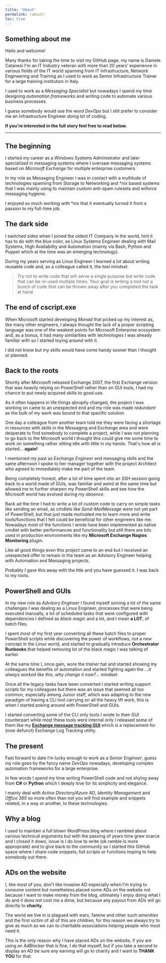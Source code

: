 ```yaml
---
title: "About"
permalink: /about/
toc: true
---
```


## Something about me

Hello and welcome!

Many thanks for taking the time to visit my GitHub page, my name is Daniele Catanesi I'm an IT Industry veteran with more than 20 years’ experience in various fields of the IT world spanning from IT Infrastructure, Network Engineering and Training as I used to work as Senior Infrastructure Trainer for a large training institution in Italy.

I used to work as a *Messaging Specialist* but nowadays I spend my time designing *automation frameworks* and writing code to automate various business processes.

I guess somebody would use the word *DevOps* but I still prefer to consider me an Infrastructure Engineer doing lot of coding.

**If you're interested in the full story feel free to read below.**

----

## The beginning

I started my career as a Windows Systems Administrator and later specialized in messaging systems where I oversaw messaging systems based on *Microsoft Exchange* for multiple enterprise customers.

In my role as Messaging Engineer I was in contact with a multitude of technologies spanning from Storage to Networking and  **nix* based systems that I was mainly using to maintain custom anti-spam rulesets and enforce messaging hygiene.

I enjoyed so much working with *nix that it eventually turned it from a passion to my full-time job.

## The dark side

I switched sides when I joined the oldest IT Company in the world, hint it has to do with the *blue* color, as Linux Systems Engineer dealing with Mail Systems, High Availability and Automation (mainly via Bash, Python and Puppet which at the time was an emerging technology).

During my years serving as Linux Engineer I learned a lot about writing reusable code and, as a colleague called it, the *tool mindset*.

> Try not to write code that will serve a single purpose but write code that can be re-used multiple times. Your goal is writing a tool not a bunch of code that can be thrown away after you completed the task at hand.

## The end of cscript.exe

When Microsoft started developing *Monad* that picked up my interest as, like many other engineers, I always thought the lack of a proper scripting language was one of the weakest points for Microsoft Enterprise ecosystem and, as a bonus, it had many similarities with technologies I was already familiar with so I started toying around with it.

I did not know but my skills would have come handy sooner than I thought or planned.

## Back to the roots

Shortly after Microsoft released Exchange 2007, the first Exchange version that was heavily relying on PowerShell rather than on GUI tools, I had my chance to put newly acquired skills to good use.

As it often happens in life things abruptly changed, the project I was working on came to an unexpected end and my role was made *redundant* as the bulk of my work was bound to that specific solution.

One day a colleague from another team told me they were facing a shortage in resources with skills in the Messaging and *Exchange* area and were desperate to find somebody to complete a project, while I was not planning to go back to the Microsoft world I thought this could give me some time to work on something rather sitting idle with little in my hands. That's how all is started... **again!**

I mentioned my past as *Exchange Engineer* and messaging skills and the same afternoon I spoke to her manager together with the project Architect who agreed to immediately make me part of the team.

Being completely honest, after a lot of time spent into an SSH session going back to a world made of GUIs, was familiar and *weird* at the same time but allowed me to further sharpen my PowerShell skills and see how the Microsoft world has evolved during my *absence*.

Back ad the time I had to write a lot of *custom* code to carry on simple tasks like sending an email, as cmdlets like *Send-MailMessage* were not yet part of PowerShell, but that just made motivated me to learn more and write tools/functions that I felt could be beneficial for other engineers like me.
Nowadays most of the functions I wrote have been implemented as native cmdlet with better performances and functionality but still there are bits used in production environments like my **Microsoft Exchange Nagios Monitoring** plugin.

Like all good things even this project came to an end but I received an unexpected offer to remain in the team as an Advisory Engineer helping with Automation and Messaging projects.

Probably I gave this away with the title and you have guessed it. I was back to my roots.

## PowerShell and GUIs

In my new role as *Advisory Engineer* I found myself solving a lot of the same challenges I was dealing as a Linux Engineer, processes that were being executed manually, a lot of scheduled tasks that were configured with dependencies I defined as *black magic* and a lot, and I mean **a LOT**, of batch files.

I spent most of my first year converting all these batch files to proper PowerShell scripts while discovering the power of workflows, not a new concept in the Linux world, and started to gradually introduce **Orchestrator Runbooks** that helped removing lot of the black magic I was talking of earlier.

At the same time I, once gain, wore the *trainer* hat and started showing my colleagues the benefits of automation and started fighting again the *...it always worked like this, why change it now?...* mindset.

Once all the legacy tasks have been converted I started writing support scripts for my colleagues but there was an issue that seemed all too common, especially among Junior staff, which was adapting to the new paradigm of having a CLI tool carrying on all the heavy lift work, this is when I started poking around with PowerShell and GUIs.

I started converting some of the CLI only tools I wrote to their GUI counterpart while most these tools were internal only I released some of them like my **[Exchange message tracking GUI](https://gallery.technet.microsoft.com/Exchange-message-tracking-73a2604c)** which is a replacement for (now defunct) Exchange Log Tracking utility.

## The present

Fast forward to date I’m lucky enough to work as a *Senior Engineer*, guess my role goes by the fancy name *DevOps* nowadays, developing complex automation frameworks for a large enterprise.

In few words I spend my time writing PowerShell code and not shying away from **C#** or **Python** which I deeply love for its simplicity and elegance.

I mainly deal with *Active Directory/Azure AD*, *Identity Management* and *Office 365* so more often than not you will find example and snippets related, in a way or another, to these technologies.

## Why a blog

I used to maintain a full blown WordPress blog where I rambled about various technical arguments but with the passing of years time grew scarce and I closed it down, issue is I do love to write (ok ramble is more appropriate) and to give back to the community so I started this GitHub space where I share code snippets, full scripts or functions hoping to help somebody out there.

## ADs on the website

I, like most of you, don't like invasive AD especially when I'm trying to consume content but nonetheless placed some ADs on the website not because I want to make money from the blog, ultimately I enjoy doing what I do and it does not cost me a dime, but because any payout from ADs will go directly to **charity**.

The world we live in is plagued with wars, famine and other such *amenities* and the first victim of all of this are children, for this reason we always try to give as much as we can to charitable associations helping people who most need it.

This is the only reason why I have placed ADs on the website, if you are using an AdBlocker that is fine, I do that myself, but if you take a second to display an AD be sure any earning will go to charity and I want to **THANK YOU** for that.